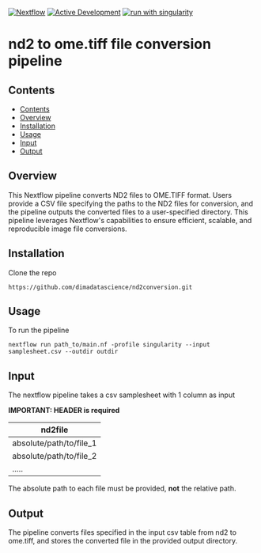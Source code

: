 [![Nextflow](https://img.shields.io/badge/nextflow%20DSL2-%E2%89%A522.10.1-23aa62.svg)](https://www.nextflow.io/)
[![Active Development](https://img.shields.io/badge/Maintenance%20Level-Actively%20Developed-brightgreen.svg)](https://gist.github.com/cheerfulstoic/d107229326a01ff0f333a1d3476e068d)
[![run with singularity](https://img.shields.io/badge/run%20with-singularity-1d355c.svg?labelColor=000000)](https://sylabs.io/docs/)

# nd2 to ome.tiff file conversion pipeline

## Contents
- [Contents](#contents)
- [Overview](#overview)
- [Installation](#installation)
- [Usage](#usage)
- [Input](#input)
- [Output](#output)

## Overview
This Nextflow pipeline converts ND2 files to OME.TIFF format. Users provide a CSV file specifying the paths to the ND2 files for conversion, and the pipeline outputs the converted files to a user-specified directory. This pipeline leverages Nextflow's capabilities to ensure efficient, scalable, and reproducible image file conversions.

## Installation

Clone the repo

```
https://github.com/dimadatascience/nd2conversion.git
```


## Usage


To run the pipeline

```
nextflow run path_to/main.nf -profile singularity --input samplesheet.csv --outdir outdir
```

## Input

The nextflow pipeline takes a csv samplesheet with 1 column as input

__IMPORTANT: HEADER is required__ 

| nd2file                 | 
| ---------------         | 
| absolute/path/to/file_1 |
| absolute/path/to/file_2 |
| .....                   | 

The absolute path to each file must be provided, __not__ the relative path.


## Output

The pipeline converts files specified in the input csv table from nd2 to ome.tiff, and stores the converted file in the provided output directory. 
